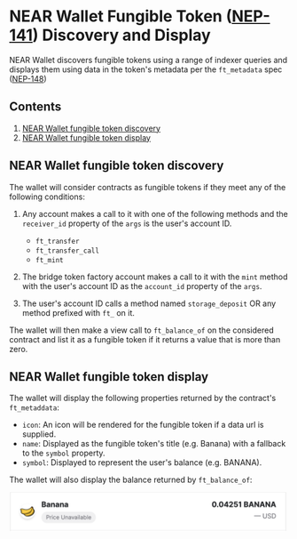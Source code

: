 NEAR Wallet Fungible Token ([NEP-141](https://nomicon.io/Standards/FungibleToken/Core.html)) Discovery and Display
===

NEAR Wallet discovers fungible tokens using a range of indexer queries and displays them using data in the token's metadata per the `ft_metadata` spec ([NEP-148](https://nomicon.io/Standards/FungibleToken/Metadata.html))

## Contents

1. [NEAR Wallet fungible token discovery](#NEAR-Wallet-fungible-token-discovery)
2. [NEAR Wallet fungible token display](#NEAR-Wallet-fungible-token-display)

## NEAR Wallet fungible token discovery
The wallet will consider contracts as fungible tokens if they meet any of the following conditions:

1. Any account makes a call to it with one of the following methods and the `receiver_id` property of the `args` is the user's account ID.
    * `ft_transfer`
    * `ft_transfer_call`
    * `ft_mint`
    
2. The bridge token factory account makes a call to it with the `mint` method with the user's account ID as the `account_id` property of the `args`.
3. The user's account ID calls a method named `storage_deposit` OR any method prefixed with `ft_` on it.

The wallet will then make a view call to `ft_balance_of` on the considered contract and list it as a fungible token if it returns a value that is more than zero.

## NEAR Wallet fungible token display

The wallet will display the following properties returned by the contract's `ft_metaddata`:
* `icon`: An icon will be rendered for the fungible token if a data url is supplied.
* `name`: Displayed as the fungible token's title (e.g. Banana) with a fallback to the `symbol` property.
* `symbol`: Displayed to represent the user's balance (e.g. BANANA).

The wallet will also display the balance returned by `ft_balance_of`:

<img src="./assets/fungible-token-display.png" width="500">
